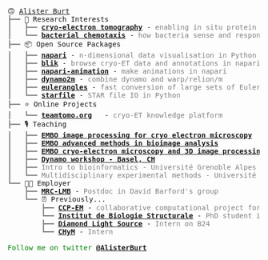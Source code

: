 
<pre style="font-family:Menlo,'DejaVu Sans Mono',consolas,'Courier New',monospace">🙃 <a href="https://github.com/alisterburt">Alister Burt</a>                                                                                     
<span style="color: #808080; text-decoration-color: #808080">┣━━ </span>🔬 Research Interests                                                                           
<span style="color: #808080; text-decoration-color: #808080">┃   ┣━━ </span><span style="font-weight: bold"><a href="https://journals.plos.org/plosbiology/article?id=10.1371/journal.pbio.3001319">cryo-electron tomography</a></span> - <span style="color: #808080; text-decoration-color: #808080">enabling in situ protein structure determination</span>                 
<span style="color: #808080; text-decoration-color: #808080">┃   ┗━━ </span><span style="font-weight: bold"><a href="https://www.nature.com/articles/s41467-020-14350-9">bacterial chemotaxis</a></span> - <span style="color: #808080; text-decoration-color: #808080">how bacteria sense and respond to nutrients/toxins</span>                   
<span style="color: #808080; text-decoration-color: #808080">┣━━ </span>📦 Open Source Packages                                                                         
<span style="color: #808080; text-decoration-color: #808080">┃   ┣━━ </span><span style="font-weight: bold"><a href="https://napari.org/">napari</a></span> - <span style="color: #808080; text-decoration-color: #808080">n-dimensional data visualisation in Python</span>                                         
<span style="color: #808080; text-decoration-color: #808080">┃   ┣━━ </span><span style="font-weight: bold"><a href="https://github.com/gutsche-lab/blik">blik</a></span> - <span style="color: #808080; text-decoration-color: #808080">browse cryo-ET data and annotations in napari</span>                                        
<span style="color: #808080; text-decoration-color: #808080">┃   ┣━━ </span><span style="font-weight: bold"><a href="https://github.com/napari/napari-animation/">napari-animation</a></span> - <span style="color: #808080; text-decoration-color: #808080">make animations in napari</span>                                                
<span style="color: #808080; text-decoration-color: #808080">┃   ┣━━ </span><span style="font-weight: bold"><a href="https://github.com/alisterburt/dynamo2m">dynamo2m</a></span> - <span style="color: #808080; text-decoration-color: #808080">combine dynamo and warp/relion/m</span>                                                 
<span style="color: #808080; text-decoration-color: #808080">┃   ┣━━ </span><span style="font-weight: bold"><a href="https://github.com/alisterburt/eulerangles/">eulerangles</a></span> - <span style="color: #808080; text-decoration-color: #808080">fast conversion of large sets of Euler angles</span>                                 
<span style="color: #808080; text-decoration-color: #808080">┃   ┗━━ </span><span style="font-weight: bold"><a href="https://github.com/alisterburt/starfile/">starfile</a></span> - <span style="color: #808080; text-decoration-color: #808080">STAR file IO in Python</span>                                                           
<span style="color: #808080; text-decoration-color: #808080">┣━━ </span>⭐ Online Projects                                                                              
<span style="color: #808080; text-decoration-color: #808080">┃   ┗━━ </span><span style="font-weight: bold"><a href="https://teamtomo.org/">teamtomo.org</a></span>   - <span style="color: #808080; text-decoration-color: #808080">cryo-ET knowledge platform</span>                                                 
<span style="color: #808080; text-decoration-color: #808080">┣━━ </span>🎙️ Teaching                                                                                      
<span style="color: #808080; text-decoration-color: #808080">┃   ┣━━ </span><span style="font-weight: bold"><a href="https://meetings.embo.org/event/21-cryo-em">EMBO image processing for cryo electron microscopy</a></span>                                          
<span style="color: #808080; text-decoration-color: #808080">┃   ┣━━ </span><span style="font-weight: bold"><a href="https://www.embl.org/about/info/course-and-conference-office/events/bia21-01/">EMBO advanced methods in bioimage analysis</a></span>                                                  
<span style="color: #808080; text-decoration-color: #808080">┃   ┣━━ </span><span style="font-weight: bold"><a href="https://www.embl.de/training/events/2020/CRY20-01/">EMBO cryo-electron microscopy and 3D image processing</a></span>                                       
<span style="color: #808080; text-decoration-color: #808080">┃   ┣━━ </span><span style="font-weight: bold"><a href="https://wiki.dynamo.biozentrum.unibas.ch/w/index.php/Basel_Workshop_2019">Dynamo workshop - Basel, CH</a></span>                                                                 
<span style="color: #808080; text-decoration-color: #808080">┃   ┣━━ </span><span style="color: #808080; text-decoration-color: #808080">Intro to bioinformatics - Université Grenoble Alpes</span>                                         
<span style="color: #808080; text-decoration-color: #808080">┃   ┗━━ </span><span style="color: #808080; text-decoration-color: #808080">Multidisciplinary experimental methods - Université Grenoble Alpes</span>                          
<span style="color: #808080; text-decoration-color: #808080">┗━━ </span>👨‍💻 Employer                                                                                   
<span style="color: #808080; text-decoration-color: #808080">    ┣━━ </span><span style="font-weight: bold"><a href="https://www2.mrc-lmb.cam.ac.uk/">MRC-LMB</a></span> - <span style="color: #808080; text-decoration-color: #808080">Postdoc in David Barford&#x27;s group</span>                                                  
<span style="color: #808080; text-decoration-color: #808080">    ┗━━ </span>⏰ Previously...                                                                            
<span style="color: #808080; text-decoration-color: #808080">        ┣━━ </span><span style="font-weight: bold"><a href="https://www.ccpem.ac.uk/">CCP-EM</a></span> - <span style="color: #808080; text-decoration-color: #808080">collaborative computational project for electron microscopy</span>                    
<span style="color: #808080; text-decoration-color: #808080">        ┗━━ </span><span style="font-weight: bold"><a href="https://www.ibs.fr/?lang=en">Institut de Biologie Structurale</a></span> - <span style="color: #808080; text-decoration-color: #808080">PhD student in Irina Gutsche&#x27;s group</span>
<span style="color: #808080; text-decoration-color: #808080">        ┣━━ </span><span style="font-weight: bold"><a href="https://www.diamond.ac.uk/Home/About.html/">Diamond Light Source</a></span> - <span style="color: #808080; text-decoration-color: #808080">Intern on B24</span>                                                    
<span style="color: #808080; text-decoration-color: #808080">        ┗━━ </span><span style="font-weight: bold"><a href="https://www.york.ac.uk/chym/">CHyM</a></span> - <span style="color: #808080; text-decoration-color: #808080">Intern</span>                           

<span style="color: #008000; text-decoration-color: #008000">Follow me on twitter </span><span style="color: #008000; text-decoration-color: #008000; font-weight: bold"><a href="https://twitter.com/AlisterBurt">@AlisterBurt</a></span>

